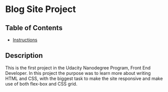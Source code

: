 # Blog Site Project

## Table of Contents

* [Instructions](#instructions)

## Description

This is the first project in the Udacity Nanodegree Program, Front End Developer.
In this project the purpose was to learn more about writing HTML and CSS, with the biggest task to make the site responsive and make use of both flex-box and CSS grid.

